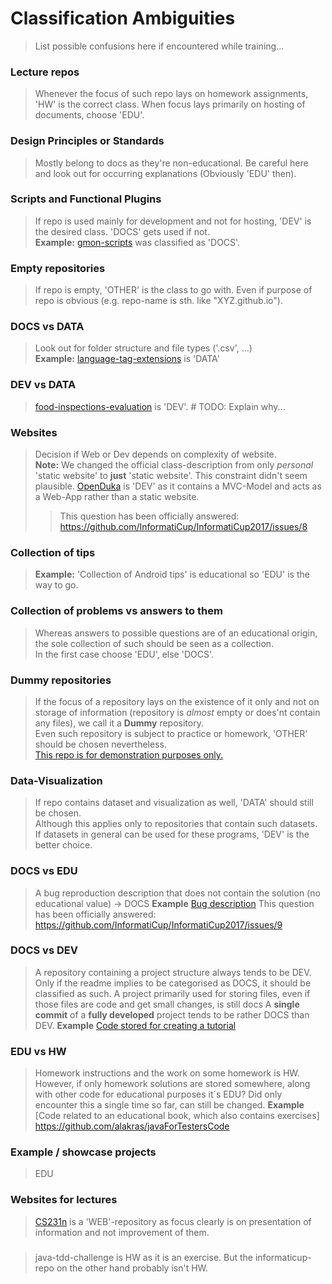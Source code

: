 # Classification Ambiguities

> List possible confusions here if encountered while training...

### Lecture repos
> Whenever the focus of such repo lays on homework assignments, 'HW' is the correct class. When focus lays primarily on hosting of documents, choose 'EDU'.

### Design Principles or Standards
> Mostly belong to docs as they're non-educational. Be careful here and look out for occurring explanations (Obviously 'EDU' then).

### Scripts and Functional Plugins
> If repo is used mainly for development and not for hosting, 'DEV' is the desired class. 'DOCS' gets used if not.  
> **Example:** [gmon-scripts](https://github.com/gwoo/gmon-scripts) was classified as 'DOCS'.

### Empty repositories
> If repo is empty, 'OTHER' is the class to go with. Even if purpose of repo is obvious (e.g. repo-name is sth. like "XYZ.github.io").

### DOCS vs DATA
> Look out for folder structure and file types ('.csv', ...)  
> **Example:** [language-tag-extensions](https://github.com/ppKrauss/language-tag-extensions) is 'DATA'  

### DEV vs DATA
> [food-inspections-evaluation](https://github.com/Chicago/food-inspections-evaluation) is 'DEV'. # TODO: Explain why...

### Websites
> Decision if Web or Dev depends on complexity of website.   
> **Note:** We changed the official class-description from only _personal_ 'static website' to **just** 'static website'. This constraint didn't seem plausible.
> [OpenDuka](https://github.com/OpenInstitute/OpenDuka) is 'DEV' as it contains a MVC-Model and acts as a Web-App rather than a static website.
> > This question has been officially answered: https://github.com/InformatiCup/InformatiCup2017/issues/8
### Collection of tips
> **Example:** 'Collection of Android tips' is educational so 'EDU' is the way to go.

### Collection of problems vs answers to them
> Whereas answers to possible questions are of an educational origin, the sole collection of such should be seen as a collection.    
> In the first case choose 'EDU', else 'DOCS'.  

### Dummy repositories
> If the focus of a repository lays on the existence of it only and not on storage of information (repository is _almost_ empty or does'nt contain any files), we call it a **Dummy** repository.  
> Even such repository is subject to practice or homework, 'OTHER' should be chosen nevertheless.  
> [This repo is for demonstration purposes only.](https://github.com/octocat/Spoon-Knife)

### Data-Visualization
> If repo contains dataset and visualization as well, 'DATA' should still be chosen.    
> Although this applies only to repositories that contain such datasets. If datasets in general can be used for these programs, 'DEV' is the better choice.  

### DOCS vs EDU
> A bug reproduction description that does not contain the solution (no educational value) -> DOCS
> **Example** [Bug description](https://api.github.com/repos/GrahamDennis/spark-kryo-serialisation)
> This question has been officially answered: https://github.com/InformatiCup/InformatiCup2017/issues/9

### DOCS vs DEV
> A repository containing a project structure always tends to be DEV. Only if the readme implies to be categorised as DOCS, it should be classified as such.
> A project primarily used for storing files, even if those files are code and get small changes, is still docs
> A **single commit** of a **fully developed** project tends to be rather DOCS than DEV.
> **Example** [Code stored for creating a tutorial](https://github.com/yahwin/backbone-tutorials)

### EDU vs HW
> Homework instructions and the work on some homework is HW. However, if only homework solutions are stored somewhere,
> along with other code for educational purposes it´s EDU? Did only encounter this a single time so far, can still be changed.
> **Example** [Code related to an educational book, which also contains exercises] https://github.com/alakras/javaForTestersCode

### Example / showcase projects
> EDU

### Websites for lectures
> [CS231n](https://github.com/cs231n/cs231n.github.io) is a 'WEB'-repository as focus clearly is on presentation of information and not improvement of them.

### 
> java-tdd-challenge is HW as it is an exercise. But the informaticup-repo on the other hand probably isn't HW.
